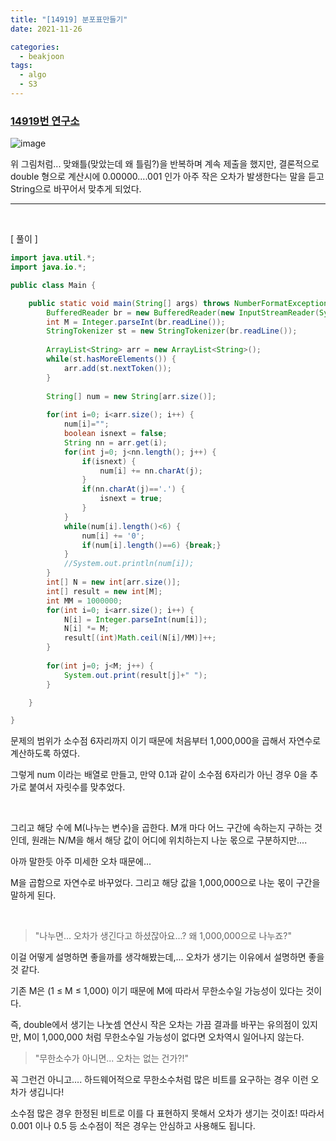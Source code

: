 ```yaml
---
title: "[14919] 분포표만들기"
date: 2021-11-26

categories:
  - beakjoon
tags:
  - algo
  - S3
---
```


### [14919번 연구소](https://www.acmicpc.net/problem/14919 )


![image](https://user-images.githubusercontent.com/47859845/143586411-7dae1659-8c4d-48bb-8408-42037dcfc6db.png)

위 그림처럼... 맞왜틀(맞았는데 왜 틀림?)을 반복하며 계속 제출을 했지만, 
결론적으로 double 형으로 계산시에 0.00000....001 인가 아주 작은 오차가 발생한다는 말을 듣고 String으로 바꾸어서 맞추게 되었다.


---
<br>

[ 풀이 ]


```java
import java.util.*;
import java.io.*;

public class Main {

	public static void main(String[] args) throws NumberFormatException, IOException {
		BufferedReader br = new BufferedReader(new InputStreamReader(System.in));
		int M = Integer.parseInt(br.readLine());
		StringTokenizer st = new StringTokenizer(br.readLine());
		
		ArrayList<String> arr = new ArrayList<String>();
		while(st.hasMoreElements()) {
			arr.add(st.nextToken());
		}
		
		String[] num = new String[arr.size()];
		
		for(int i=0; i<arr.size(); i++) {
			num[i]="";
			boolean isnext = false;
			String nn = arr.get(i);
			for(int j=0; j<nn.length(); j++) {
				if(isnext) {
					num[i] += nn.charAt(j);
				}
				if(nn.charAt(j)=='.') {
					isnext = true;
				}
			}
			while(num[i].length()<6) {
				num[i] += '0';
				if(num[i].length()==6) {break;}
			}
			//System.out.println(num[i]);
		}
		int[] N = new int[arr.size()];
		int[] result = new int[M];
		int MM = 1000000;
		for(int i=0; i<arr.size(); i++) {
			N[i] = Integer.parseInt(num[i]);
			N[i] *= M;
			result[(int)Math.ceil(N[i]/MM)]++;
		}
		
		for(int j=0; j<M; j++) {
			System.out.print(result[j]+" ");
		}

	}

}

```

문제의 범위가 소수점 6자리까지 이기 때문에 처음부터 1,000,000을 곱해서 자연수로 계산하도록 하였다.


그렇게 num 이라는 배열로 만들고, 만약 0.1과 같이 소수점 6자리가 아닌 경우 0을 추가로 붙여서 자릿수를 맞추었다.

<br>

그리고 해당 수에 M(나누는 변수)을 곱한다. M개 마다 어느 구간에 속하는지 구하는 것인데, 원래는 N/M을 해서 해당 값이 어디에 위치하는지 나눈 몫으로 구분하지만....


아까 말한듯 아주 미세한 오차 때문에...


M을 곱함으로 자연수로 바꾸었다. 
그리고 해당 값을 1,000,000으로 나눈 몫이 구간을 말하게 된다.

<br>

> "나누면... 오차가 생긴다고 하셨잖아요...? 왜 1,000,000으로 나누죠?"



이걸 어떻게 설명하면 좋을까를 생각해봤는데,...
오차가 생기는 이유에서 설명하면 좋을 것 같다.

기존 M은 (1 ≤ M ≤ 1,000) 이기 때문에 M에 따라서 무한소수일 가능성이 있다는 것이다.

즉, double에서 생기는 나눗셈 연산시 작은 오차는 가끔 결과를 바꾸는 유의점이 있지만, M이 1,000,000 처럼 무한소수일 가능성이 없다면 오차역시 일어나지 않는다.

> "무한소수가 아니면... 오차는 없는 건가?!"


꼭 그런건 아니고.... 하드웨어적으로 무한소수처럼 많은 비트를 요구하는 경우 이런 오차가 생깁니다!



소수점 많은 경우 한정된 비트로 이를 다 표현하지 못해서 오차가 생기는 것이죠!
따라서 0.001 이나 0.5 등 소수점이 적은 경우는 안심하고 사용해도 됩니다.


<br>
<br>